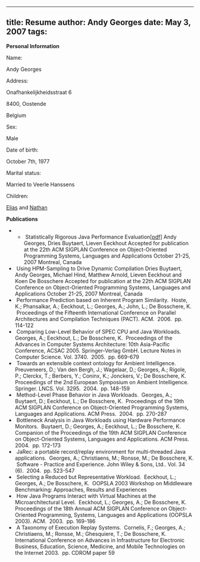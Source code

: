 -----
title:  Resume
author: Andy Georges
date: May 3, 2007
tags: 
-----







**Personal Information**


Name:


Andy Georges


Address:


Onafhankelijkheidsstraat 6


8400, Oostende


Belgium


Sex:


Male


Date of birth:


October 7th, 1977


Marital status:


Married to Veerle Hanssens


Children:


[Elias](http://itkovian.net/kids/tags/elias) and
[Nathan](http://itkovian.net/kids/tags/nathan)


**Publications**


-   -    Statistically Rigorous Java Performance
Evaluation[[pdf]](applewebdata://5E746D62-82F8-495E-9D52-EC2588B75E40/files/papers/oopsla2007-georges-preprint.pdf) Andy
Georges, Dries Buytaert, Lieven Eeckhout Accepted for publication at
the 22th ACM SIGPLAN Conference on Object-Oriented Programming
Systems, Languages and Applications October 21-25, 2007 Montreal,
Canada 
-    Using HPM-Sampling to Drive Dynamic Compilation Dries Buytaert,
Andy Georges, Michael Hind, Matthew Arnold, Lieven Eeckhout and Koen
De Bosschere Accepted for publication at the 22th ACM SIGPLAN
Conference on Object-Oriented Programming Systems, Languages and
Applications October 21-25, 2007 Montreal, Canada 
-    Performance Prediction based on Inherent Program Similarity.
 Hoste, K.; Phansalkar, A.; Eeckhout, L.; Georges, A.; John, L.; De
Bosschere, K.  Proceedings of the Fifteenth International Conference
on Parallel Architectures and Compilation Techniques (PACT). ACM.
 2006.  pp. 114-122 
-    Comparing Low-Level Behavior of SPEC CPU and Java Workloads.
 Georges, A.; Eeckhout, L.; De Bosschere, K.  Proceedings of the
Advances in Computer Systems Architecture: 10th Asia-Pacific
Conference, ACSAC 2005. Springer-Verlag GmbH. Lecture Notes in
Computer Science. Vol. 3740.  2005.  pp. 669-679 
-    Towards an extensible context ontology for Ambient Intelligence.
 Preuveneers, D.; Van den Bergh, J.; Wagelaar, D.; Georges, A.;
Rigole, P.; Clerckx, T.; Berbers, Y.; Coninx, K.; Jonckers, V.; De
Bosschere, K.  Proceedings of the 2nd European Symposium on Ambient
Intelligence. Springer. LNCS. Vol. 3295.  2004.  pp. 148-159 
-    Method-Level Phase Behavior in Java Workloads.  Georges, A.;
Buytaert, D.; Eeckhout, L.; De Bosschere, K.  Proceedings of the
19th ACM SIGPLAN Conference on Object-Oriented Programming Systems,
Languages and Applications. ACM Press.  2004.  pp. 270-287 
-    Bottleneck Analysis in Java Workloads using Hardware Performance
Monitors.  Buytaert, D.; Georges, A.; Eeckhout, L.; De Bosschere, K.
 Companion of the Proceedings of the 19th ACM SIGPLAN Conference on
Object-Oriented Systems, Languages and Applications. ACM Press.
 2004.  pp. 172-173 
-    JaRec: a portable record/replay environment for multi-threaded Java
applications.  Georges, A.; Christiaens, M.; Ronsse, M.; De
Bosschere, K.  Software - Practice and Experience. John Wiley &
Sons, Ltd.. Vol. 34 (6).  2004.  pp. 523-547 
-    Selecting a Reduced but Representative Workload.  Eeckhout, L.;
Georges, A.; De Bosschere, K.  OOPSLA 2003 Workshop on Middleware
Benchmarking: Approaches, Results and Experiences 
-    How Java Programs Interact with Virtual Machines at the
Microarchitectural Level.  Eeckhout, L.; Georges, A.; De Bosschere,
K.  Proceedings of the 18th Annual ACM SIGPLAN Conference on
Object-Oriented Programming, Systems, Languages and Applications
(OOPSLA 2003). ACM.  2003.  pp. 169-186  
-    A Taxonomy of Execution Replay Systems.  Cornelis, F.; Georges, A.;
Christiaens, M.; Ronsse, M.; Ghesquiere, T.; De Bosschere, K.
 International Conference on Advances in Infrastructure for
Electronic Business, Education, Science, Medicine, and Mobile
Technologies on the Internet 2003.  pp. CDROM paper 59 




